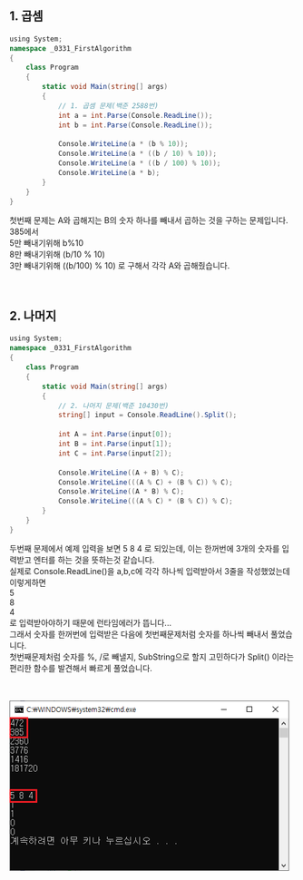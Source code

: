 ## 1. 곱셈 <br>
```C#
﻿using System;
namespace _0331_FirstAlgorithm
{
    class Program
    {
        static void Main(string[] args)
        {
            // 1. 곱셈 문제(백준 2588번)
            int a = int.Parse(Console.ReadLine());
            int b = int.Parse(Console.ReadLine());

            Console.WriteLine(a * (b % 10));
            Console.WriteLine(a * ((b / 10) % 10));
            Console.WriteLine(a * ((b / 100) % 10));
            Console.WriteLine(a * b);
        }
    }
}
```

첫번째 문제는 A와 곱해지는 B의 숫자 하나를 빼내서 곱하는 것을 구하는 문제입니다. <br>
385에서 <br> 5만 빼내기위해 b%10 <br>
        8만 빼내기위해 (b/10 % 10) <br>
        3만 빼내기위해 ((b/100) % 10) 로 구해서 각각 A와 곱해줬습니다.<br><br><br>


## 2. 나머지 <br>
```C#
﻿using System;
namespace _0331_FirstAlgorithm
{
    class Program
    {
        static void Main(string[] args)
        {
            // 2. 나머지 문제(백준 10430번)
            string[] input = Console.ReadLine().Split();

            int A = int.Parse(input[0]);
            int B = int.Parse(input[1]);
            int C = int.Parse(input[2]);

            Console.WriteLine((A + B) % C);
            Console.WriteLine(((A % C) + (B % C)) % C);
            Console.WriteLine((A * B) % C);
            Console.WriteLine(((A % C) * (B % C)) % C);
        }
    }
}

```

두번째 문제에서 예제 입력을 보면 5 8 4 로 되있는데, 이는 한꺼번에 3개의 숫자를 입력받고 엔터를 하는 것을 뜻하는것 같습니다.<br>
실제로 Console.ReadLine()을 a,b,c에 각각 하나씩 입력받아서 3줄을 작성했었는데 이렇게하면 <br>
5 <br>
8 <br>
4 <br>
로 입력받아야하기 때문에 런타임에러가 뜹니다...<br>
그래서 숫자를 한꺼번에 입력받은 다음에 첫번째문제처럼 숫자를 하나씩 빼내서 풀었습니다. <br>
첫번째문제처럼 숫자를 %, /로 빼낼지, SubString으로 할지 고민하다가 Split() 이라는 편리한 함수를 발견해서 빠르게 풀었습니다.<br><br><br>


![첫번째문제](https://github.com/jacksimuse/IoT_Study/blob/main/Algorithm/0331/%EC%84%9C%EB%8F%99%EC%9A%B0/0331_FirstAlgorithm/FirstAlgorithm.png)
